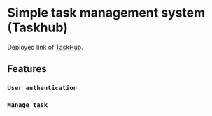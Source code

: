 # Simple task management system (Taskhub)

Deployed link of [TaskHub](taskhub-client.netlify.app).

## Features

### `User authentication`

### `Manage task`
